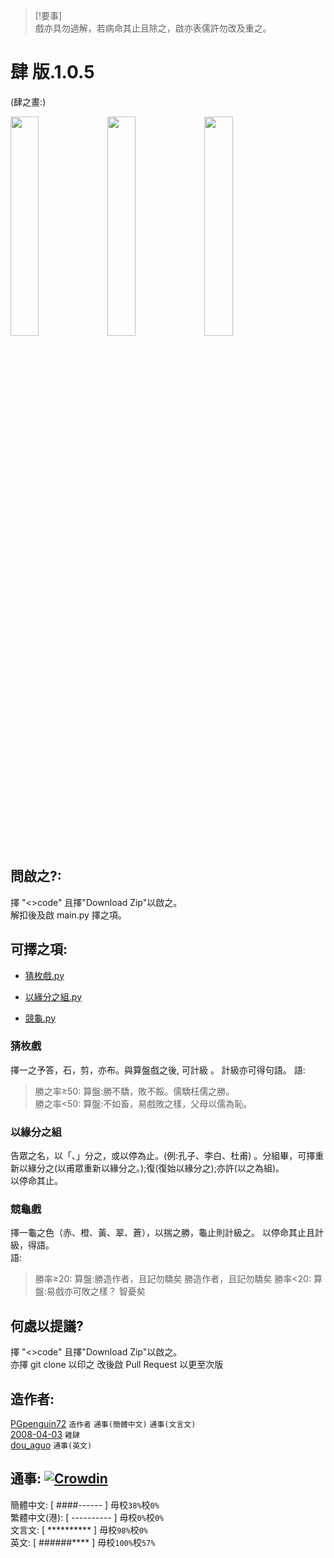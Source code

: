 > [!要事]\
> 戲亦具勿過解，若病命其止且除之，啟亦表儒許勿改及重之。

# 肆 版.1.0.5

(肆之畫:)

<img src="image/PSR.jpg" width="30%">  <img src="image/RG.jpg" width="30%">  <img src="image/TR.jpg" width="30%">

## 問啟之?:

擇 "<>code" 且擇"Download Zip"以啟之。\
解扣後及啟 main.py 擇之項。

## 可擇之項:

- [猜枚戲.py](https://github.com/PGpenguin72/Program?tab=readme-ov-file#%E7%8C%9C%E6%8B%B3)

* [以緣分之組.py](https://github.com/PGpenguin72/Program?tab=readme-ov-file#%E9%9A%A8%E6%A9%9F%E5%88%86%E7%B5%84)

- [競龜.py](https://github.com/PGpenguin72/Program?tab=readme-ov-file#%E8%B3%BD%E9%BE%9C)

### 猜枚戲

擇一之予答，石，剪，亦布。與算盤戲之後, 可計級 。
計級亦可得句語。
語:

> 勝之率≥50: 算盤:勝不驕，敗不餒。儒驕枉儒之勝。\
> 勝之率<50: 算盤:不如畜，易戲敗之樣，父母以儒為恥。

### 以緣分之組

告眾之名，以「、」分之，或以停為止。(例:孔子、李白、杜甫) 。分組畢，可擇重新以緣分之(以甫眾重新以緣分之。);復(復始以緣分之);亦許(以之為組)。\
以停命其止。

### 競龜戲

擇一龜之色（赤、橙、黃、翠、蒼），以揣之勝，龜止則計級之。
以停命其止且計級，得語。\
語:

> 勝率≥20: 算盤:勝造作者，且記勿驕矣 勝造作者，且記勿驕矣
> 勝率<20: 算盤:易戲亦可敗之樣？ 智憂矣

## 何處以提議?

擇 "<>code" 且擇"Download Zip"以啟之。\
亦擇 git clone 以印之
改後啟 Pull Request 以更至次版

## 造作者:

[PGpenguin72](https://github.com/PGpenguin72/) `造作者` `通事(簡體中文)` `通事(文言文)`\
[2008-04-03](https://github.com/2008-04-03) `雞肆`\
[dou_aguo](https://www.instagram.com/dou_aguo?igshid=NjZiMGI4OTY%3D) `通事(英文)`

## 通事: [![Crowdin](https://badges.crowdin.net/pg_program/localized.svg)](https://crowdin.com/project/pg_program)
簡體中文: [ ####------ ] 毋校``38%``校``0%``  
繁體中文(港): [ ---------- ] 毋校``0%``校``0%``  
文言文: [ ********** ] 毋校``98%``校``0%``  
英文: [ ######**** ] 毋校``100%``校``57%``  